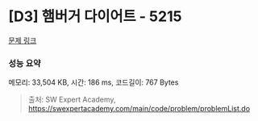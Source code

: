 # [D3] 햄버거 다이어트 - 5215 

[문제 링크](https://swexpertacademy.com/main/code/problem/problemDetail.do?contestProbId=AWT-lPB6dHUDFAVT) 

### 성능 요약

메모리: 33,504 KB, 시간: 186 ms, 코드길이: 767 Bytes



> 출처: SW Expert Academy, https://swexpertacademy.com/main/code/problem/problemList.do